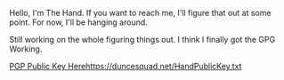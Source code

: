 Hello, I'm The Hand. If you want to reach me, I'll figure that out at some point.
For now, I'll be hanging around.

Still working on the whole figuring things out. I think I finally got the GPG Working.

[PGP Public Key Here](https://duncesquad.net/HandPublicKey.txt)https://duncesquad.net/HandPublicKey.txt
